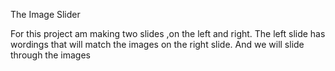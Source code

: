 The Image Slider

For this project am making two slides ,on the left and right.
The left slide has wordings that will match the images on the right slide.
And we will slide through the images 